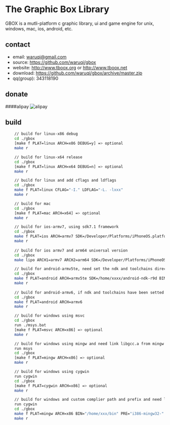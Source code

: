 The Graphic Box Library
========================

GBOX is a mutli-platform c graphic library, ui and game engine for unix, windows, mac, ios, android, etc.

contact
-------

- email:   	    waruqi@gmail.com
- source:  	    https://github.com/waruqi/gbox
- website: 	    http://www.tboox.org or http://www.tboox.net
- download:     https://github.com/waruqi/gbox/archive/master.zip
- qq(group):    343118190

donate
------

####alipay
![alipay](http://tboox.net/ruki/donate.png)

build
-----

```bash
	// build for linux-x86 debug
    cd ./gbox
    [make f PLAT=linux ARCH=x86 DEBUG=y] => optional
    make r

	// build for linux-x64 release
    cd ./gbox
    [make f PLAT=linux ARCH=x64 DEBUG=n] => optional
    make r

	// build for linux and add cflags and ldflags
    cd ./gbox
    make f PLAT=linux CFLAG="-I." LDFLAG="-L. -lxxx"
    make r

	// build for mac
    cd ./gbox
    [make f PLAT=mac ARCH=x64] => optional
    make r

	// build for ios-armv7, using sdk7.1 framework
    cd ./gbox
    make f PLAT=ios ARCH=armv7 SDK=/Developer/Platforms/iPhoneOS.platform/Developer/SDKs/iPhoneOS7.1.sdk
    make r
    
	// build for ios armv7 and arm64 universal version
    cd ./gbox
    make lipo ARCH1=armv7 ARCH2=arm64 SDK=/Developer/Platforms/iPhoneOS.platform/Developer/SDKs/iPhoneOS7.1.sdk

	// build for android-armv5te, need set the ndk and toolchains directory
    cd ./gbox
    make f PLAT=android ARCH=armv5te SDK=/home/xxxx/android-ndk-r9d BIN=/home/xxxx/android-ndk-r9d/toolchains/arm-linux-androideabi-4.8/prebuilt/darwin-x86_64/bin
    make r
    
	// build for android-armv6, if ndk and toolchains have been setted
    cd ./gbox
    make f PLAT=android ARCH=armv6
    make r

	// build for windows using msvc
    cd ./gbox
    run ./msys.bat
    [make f PLAT=msvc ARCH=x86] => optional
    make r

	// build for windows using mingw and need link libgcc.a from mingw
    run msys
    cd ./gbox
    [make f PLAT=mingw ARCH=x86] => optional
    make r

	// build for windows using cygwin 
    run cygwin
    cd ./gbox
    [make f PLAT=cygwin ARCH=x86] => optional
    make r

	// build for windows and custom complier path and prefix and need link libgcc.a from mingw
    run cygwin
    cd ./gbox
    make f PLAT=mingw ARCH=x86 BIN="/home/xxx/bin" PRE="i386-mingw32-"
    make r
```

